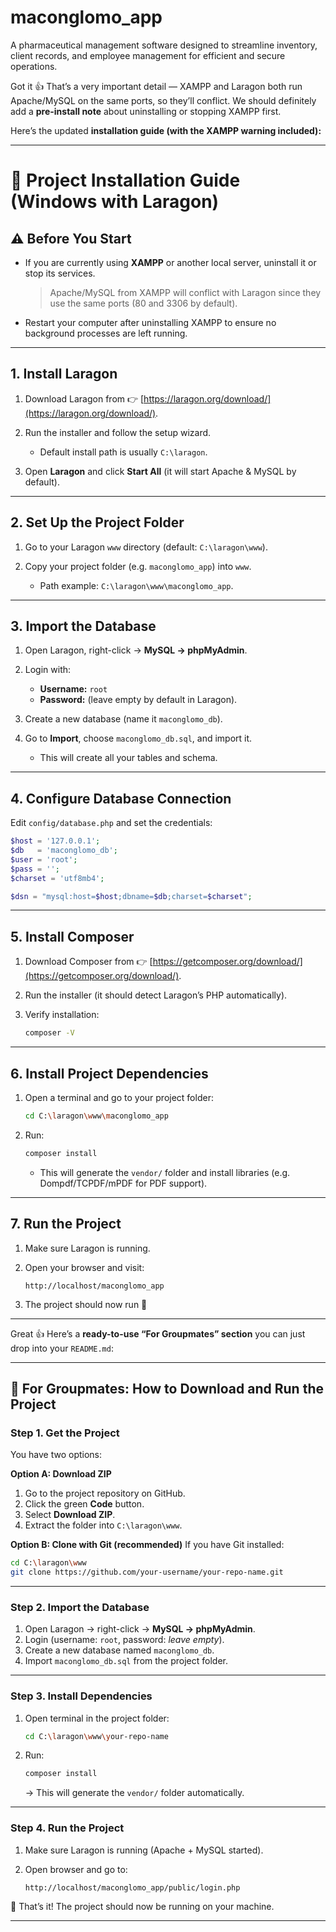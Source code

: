 # maconglomo_app
A pharmaceutical management software designed to streamline inventory, client records, and employee management for efficient and secure operations.

Got it 👍 That’s a very important detail — XAMPP and Laragon both run Apache/MySQL on the same ports, so they’ll conflict. We should definitely add a **pre-install note** about uninstalling or stopping XAMPP first.

Here’s the updated **installation guide (with the XAMPP warning included):**

---

# 🚀 Project Installation Guide (Windows with Laragon)

## ⚠️ Before You Start

* If you are currently using **XAMPP** or another local server, uninstall it or stop its services.

  > Apache/MySQL from XAMPP will conflict with Laragon since they use the same ports (80 and 3306 by default).
* Restart your computer after uninstalling XAMPP to ensure no background processes are left running.

---

## 1. Install Laragon

1. Download Laragon from 👉 [https://laragon.org/download/](https://laragon.org/download/).
2. Run the installer and follow the setup wizard.

   * Default install path is usually `C:\laragon`.
3. Open **Laragon** and click **Start All** (it will start Apache & MySQL by default).

---

## 2. Set Up the Project Folder

1. Go to your Laragon `www` directory (default: `C:\laragon\www`).
2. Copy your project folder (e.g. `maconglomo_app`) into `www`.

   * Path example: `C:\laragon\www\maconglomo_app`.

---

## 3. Import the Database

1. Open Laragon, right-click → **MySQL → phpMyAdmin**.
2. Login with:

   * **Username:** `root`
   * **Password:** (leave empty by default in Laragon).
3. Create a new database (name it `maconglomo_db`).
4. Go to **Import**, choose `maconglomo_db.sql`, and import it.

   * This will create all your tables and schema.

---

## 4. Configure Database Connection

Edit `config/database.php` and set the credentials:

```php
$host = '127.0.0.1';
$db   = 'maconglomo_db';
$user = 'root';
$pass = '';
$charset = 'utf8mb4';

$dsn = "mysql:host=$host;dbname=$db;charset=$charset";
```

---

## 5. Install Composer

1. Download Composer from 👉 [https://getcomposer.org/download/](https://getcomposer.org/download/).
2. Run the installer (it should detect Laragon’s PHP automatically).
3. Verify installation:

   ```bash
   composer -V
   ```

---

## 6. Install Project Dependencies

1. Open a terminal and go to your project folder:

   ```bash
   cd C:\laragon\www\maconglomo_app
   ```
2. Run:

   ```bash
   composer install
   ```

   * This will generate the `vendor/` folder and install libraries (e.g. Dompdf/TCPDF/mPDF for PDF support).

---

## 7. Run the Project

1. Make sure Laragon is running.
2. Open your browser and visit:

   ```
   http://localhost/maconglomo_app
   ```
3. The project should now run 🎉

---

Great 👍 Here’s a **ready-to-use “For Groupmates” section** you can just drop into your `README.md`:

---

## 👥 For Groupmates: How to Download and Run the Project

### Step 1. Get the Project

You have two options:

**Option A: Download ZIP**

1. Go to the project repository on GitHub.
2. Click the green **Code** button.
3. Select **Download ZIP**.
4. Extract the folder into `C:\laragon\www`.

**Option B: Clone with Git (recommended)**
If you have Git installed:

```bash
cd C:\laragon\www
git clone https://github.com/your-username/your-repo-name.git
```

---

### Step 2. Import the Database

1. Open Laragon → right-click → **MySQL → phpMyAdmin**.
2. Login (username: `root`, password: *leave empty*).
3. Create a new database named `maconglomo_db`.
4. Import `maconglomo_db.sql` from the project folder.

---

### Step 3. Install Dependencies

1. Open terminal in the project folder:

   ```bash
   cd C:\laragon\www\your-repo-name
   ```
2. Run:

   ```bash
   composer install
   ```

   → This will generate the `vendor/` folder automatically.

---

### Step 4. Run the Project

1. Make sure Laragon is running (Apache + MySQL started).
2. Open browser and go to:

   ```
   http://localhost/maconglomo_app/public/login.php
   ```

🎉 That’s it! The project should now be running on your machine.

---


